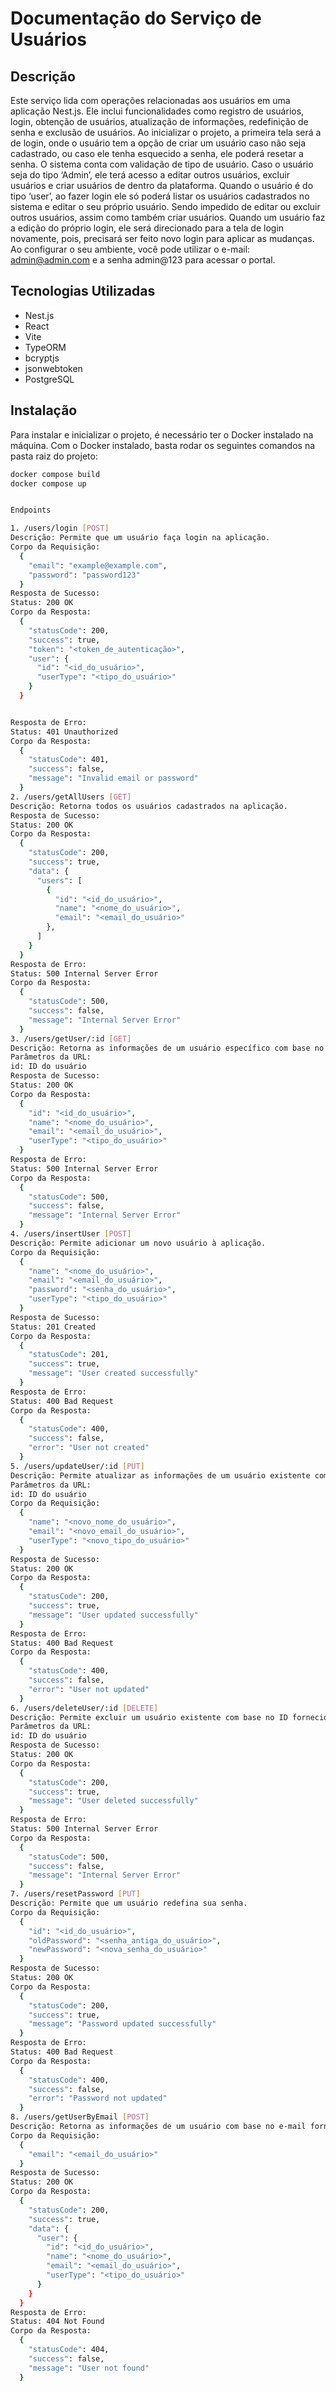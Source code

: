 # Documentação do Serviço de Usuários

## Descrição

Este serviço lida com operações relacionadas aos usuários em uma aplicação Nest.js. Ele inclui funcionalidades como registro de usuários, login, obtenção de usuários, atualização de informações, redefinição de senha e exclusão de usuários.
Ao inicializar o projeto, a primeira tela será a de login, onde o usuário tem a opção de criar um usuário caso não seja cadastrado, ou caso ele tenha esquecido a senha, ele poderá resetar a senha.
O sistema conta com validação de tipo de usuário. Caso o usuário seja do tipo ‘Admin’, ele terá acesso a editar outros usuários, excluir usuários e criar usuários de dentro da plataforma. Quando o usuário é do tipo ‘user’, ao fazer login ele só poderá listar os usuários cadastrados no sistema e editar o seu próprio usuário. Sendo impedido de editar ou excluir outros usuários, assim como também criar usuários.
Quando um usuário faz a edição do próprio login, ele será direcionado para a tela de login novamente, pois, precisará ser feito novo login para aplicar as mudanças.
Ao configurar o seu ambiente, você pode utilizar o e-mail: admin@admin.com e a senha admin@123 para acessar o portal.

## Tecnologias Utilizadas

- Nest.js
- React
- Vite
- TypeORM
- bcryptjs
- jsonwebtoken
- PostgreSQL

## Instalação

Para instalar e inicializar o projeto, é necessário ter o Docker instalado na máquina. Com o Docker instalado, basta rodar os seguintes comandos na pasta raiz do projeto:

```bash
docker compose build
docker compose up


Endpoints

1. /users/login [POST]
Descrição: Permite que um usuário faça login na aplicação.
Corpo da Requisição:
  {
    "email": "example@example.com",
    "password": "password123"
  }
Resposta de Sucesso:
Status: 200 OK
Corpo da Resposta:
  {
    "statusCode": 200,
    "success": true,
    "token": "<token_de_autenticação>",
    "user": {
      "id": "<id_do_usuário>",
      "userType": "<tipo_do_usuário>"
    }
  }


Resposta de Erro:
Status: 401 Unauthorized
Corpo da Resposta:
  {
    "statusCode": 401,
    "success": false,
    "message": "Invalid email or password"
  }
2. /users/getAllUsers [GET]
Descrição: Retorna todos os usuários cadastrados na aplicação.
Resposta de Sucesso:
Status: 200 OK
Corpo da Resposta:
  {
    "statusCode": 200,
    "success": true,
    "data": {
      "users": [
        {
          "id": "<id_do_usuário>",
          "name": "<nome_do_usuário>",
          "email": "<email_do_usuário>"
        },
      ]
    }
  }
Resposta de Erro:
Status: 500 Internal Server Error
Corpo da Resposta:
  {
    "statusCode": 500,
    "success": false,
    "message": "Internal Server Error"
  }
3. /users/getUser/:id [GET]
Descrição: Retorna as informações de um usuário específico com base no ID fornecido.
Parâmetros da URL:
id: ID do usuário
Resposta de Sucesso:
Status: 200 OK
Corpo da Resposta:
  {
    "id": "<id_do_usuário>",
    "name": "<nome_do_usuário>",
    "email": "<email_do_usuário>",
    "userType": "<tipo_do_usuário>"
  }
Resposta de Erro:
Status: 500 Internal Server Error
Corpo da Resposta:
  {
    "statusCode": 500,
    "success": false,
    "message": "Internal Server Error"
  }
4. /users/insertUser [POST]
Descrição: Permite adicionar um novo usuário à aplicação.
Corpo da Requisição:
  {
    "name": "<nome_do_usuário>",
    "email": "<email_do_usuário>",
    "password": "<senha_do_usuário>",
    "userType": "<tipo_do_usuário>"
  }
Resposta de Sucesso:
Status: 201 Created
Corpo da Resposta:
  {
    "statusCode": 201,
    "success": true,
    "message": "User created successfully"
  }
Resposta de Erro:
Status: 400 Bad Request
Corpo da Resposta:
  {
    "statusCode": 400,
    "success": false,
    "error": "User not created"
  }
5. /users/updateUser/:id [PUT]
Descrição: Permite atualizar as informações de um usuário existente com base no ID fornecido.
Parâmetros da URL:
id: ID do usuário
Corpo da Requisição:
  {
    "name": "<novo_nome_do_usuário>",
    "email": "<novo_email_do_usuário>",
    "userType": "<novo_tipo_do_usuário>"
  }
Resposta de Sucesso:
Status: 200 OK
Corpo da Resposta:
  {
    "statusCode": 200,
    "success": true,
    "message": "User updated successfully"
  }
Resposta de Erro:
Status: 400 Bad Request
Corpo da Resposta:
  {
    "statusCode": 400,
    "success": false,
    "error": "User not updated"
  }
6. /users/deleteUser/:id [DELETE]
Descrição: Permite excluir um usuário existente com base no ID fornecido.
Parâmetros da URL:
id: ID do usuário
Resposta de Sucesso:
Status: 200 OK
Corpo da Resposta:
  {
    "statusCode": 200,
    "success": true,
    "message": "User deleted successfully"
  }
Resposta de Erro:
Status: 500 Internal Server Error
Corpo da Resposta:
  {
    "statusCode": 500,
    "success": false,
    "message": "Internal Server Error"
  }
7. /users/resetPassword [PUT]
Descrição: Permite que um usuário redefina sua senha.
Corpo da Requisição:
  {
    "id": "<id_do_usuário>",
    "oldPassword": "<senha_antiga_do_usuário>",
    "newPassword": "<nova_senha_do_usuário>"
  }
Resposta de Sucesso:
Status: 200 OK
Corpo da Resposta:
  {
    "statusCode": 200,
    "success": true,
    "message": "Password updated successfully"
  }
Resposta de Erro:
Status: 400 Bad Request
Corpo da Resposta:
  {
    "statusCode": 400,
    "success": false,
    "error": "Password not updated"
  }
8. /users/getUserByEmail [POST]
Descrição: Retorna as informações de um usuário com base no e-mail fornecido.
Corpo da Requisição:
  {
    "email": "<email_do_usuário>"
  }
Resposta de Sucesso:
Status: 200 OK
Corpo da Resposta:
  {
    "statusCode": 200,
    "success": true,
    "data": {
      "user": {
        "id": "<id_do_usuário>",
        "name": "<nome_do_usuário>",
        "email": "<email_do_usuário>",
        "userType": "<tipo_do_usuário>"
      }
    }
  }
Resposta de Erro:
Status: 404 Not Found
Corpo da Resposta:
  {
    "statusCode": 404,
    "success": false,
    "message": "User not found"
  }
